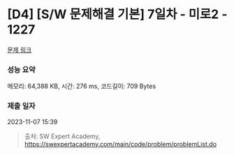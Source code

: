 # [D4] [S/W 문제해결 기본] 7일차 - 미로2 - 1227 

[문제 링크](https://swexpertacademy.com/main/code/problem/problemDetail.do?contestProbId=AV14wL9KAGkCFAYD) 

### 성능 요약

메모리: 64,388 KB, 시간: 276 ms, 코드길이: 709 Bytes

### 제출 일자

2023-11-07 15:39



> 출처: SW Expert Academy, https://swexpertacademy.com/main/code/problem/problemList.do